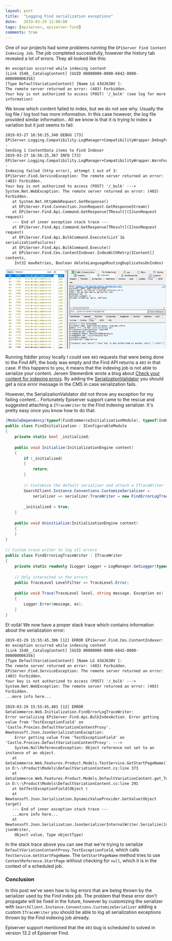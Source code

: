 ```yaml
---
layout: post
title:  "Logging Find serialization exceptions"
date:   2019-03-29 12:00:00
tags: [episerver, episerver-find]
comments: true
---
```


One of our projects had some problems running the `EPiServer Find Content Indexing Job`. The job completed successfully, however the history tab revealed a lot of errors. They all looked like this:

```
An exception occurred while indexing content
[Link 1548__CatalogContent] [GUID 00000000-0000-6842-0000-000000006356]
[Type DefaultVariationContent] [Name LG 43UJ630V ]:
The remote server returned an error: (403) Forbidden.
Your key is not authorized to access (POST) '/_bulk' (see log for more information)
```

We know which content failed to index, but we do not see why. Usually the log file / log tool has more information. In this case however, the log file provided similar information.. All we know is that it is trying to index a variation but it just seems to fail:
```
2019-03-27 16:56:25,340 DEBUG [73] EPiServer.Logging.Compatibility.LogManager+CompatibilityWrapper.DebugFormat -
Sending 1 ContentData items to Find Indexer
2019-03-27 16:56:25,367 INFO [73] EPiServer.Logging.Compatibility.LogManager+CompatibilityWrapper.WarnFormat -
Indexing failed (http error), attempt 1 out of 3:
EPiServer.Find.ServiceException: The remote server returned an error: (403) Forbidden.
Your key is not authorized to access (POST) '/_bulk' --->
System.Net.WebException: The remote server returned an error: (403) Forbidden.
   at System.Net.HttpWebRequest.GetResponse()
   at EPiServer.Find.Connection.JsonRequest.GetResponseStream()
   at EPiServer.Find.Api.Command.GetResponse[TResult](IJsonRequest request)
   --- End of inner exception stack trace ---
   at EPiServer.Find.Api.Command.GetResponse[TResult](IJsonRequest request)
   at EPiServer.Find.Api.BulkCommand.Execute(List`1& serializationFailures)
   at EPiServer.Find.Api.BulkCommand.Execute()
   at EPiServer.Find.Cms.ContentIndexer.IndexWithRetry(IContent[] contents,
    Int32 maxRetries, Boolean deleteLanguageRoutingDuplicatesOnIndex)
```

<p class="centered-image">
	<img src="/assets/find-serialization-exceptions/1.fiddler.png" alt="Epi find 403 in Fiddler">
</p>

Running fiddler proxy locally I could see `403` requests that were being done to the Find API, the body was empty and the Find API returns a `403` in that case. If this happens to you, it means that the indexing job is not able to serialize your content. Jeroen Stemerdink wrote a blog about [Check your content for indexing errors](https://jstemerdink.wordpress.com/2018/09/13/check-your-content-for-indexing-errors/). By adding the [SerializationValidator](https://gist.github.com/jstemerdink/d7553deefb4cae809bd4b47bcec0a673) you should get a nice error message in the CMS in case serialization fails.

However, the SerializationValidator did not throw any exception for my failing content... Fortunately Episerver support came to the rescue and suggested attaching a `ITraceWriter` to the Find indexing serializer. It's pretty easy once you know how to do that:
```csharp
[ModuleDependency(typeof(FindCommerceInitializationModule), typeof(IndexingModule))]
public class FindInitialization : IConfigurableModule
{
    private static bool _initialized;

    public void Initialize(InitializationEngine context)
    {
        if (_initialized)
        {
            return;
        }

        // Customize the default serializer and attach a ITraceWriter
        SearchClient.Instance.Conventions.CustomizeSerializer =
            serializer => serializer.TraceWriter = new FindErrorLogTraceWriter();

        _initialized = true;
    }

    public void Uninitialize(InitializationEngine context)
    {
    }
}

// Custom trace writer to log all errors
public class FindErrorLogTraceWriter : ITraceWriter
{
    private static readonly ILogger Logger = LogManager.GetLogger(typeof(FindErrorLogTraceWriter));

    // Only interested in the errors
    public TraceLevel LevelFilter => TraceLevel.Error;

    public void Trace(TraceLevel level, string message, Exception ex)
    {
        Logger.Error(message, ex);
    }
}
```

Et voilà! We now have a proper stack trace which contains information about the serialization error:

```
2019-03-29 15:55:45,306 [12] ERROR EPiServer.Find.Cms.ContentIndexer:
An exception occurred while indexing content
[Link 1548__CatalogContent] [GUID 00000000-0000-6842-0000-000000006356]
[Type DefaultVariationContent] [Name LG 43UJ630V ]:
The remote server returned an error: (403) Forbidden.
EPiServer.Find.ServiceException: The remote server returned an error: (403) Forbidden.
Your key is not authorized to access (POST) '/_bulk' --->
System.Net.WebException: The remote server returned an error: (403) Forbidden.
...more info here...

2019-03-29 15:55:45,403 [12] ERROR GetaCommerce.Web.Initialization.FindErrorLogTraceWriter:
Error serializing EPiServer.Find.Api.BulkIndexAction. Error getting value from 'TestExceptionField' on 'Castle.Proxies.DefaultVariationContentProxy'.
Newtonsoft.Json.JsonSerializationException:
    Error getting value from 'TestExceptionField' on 'Castle.Proxies.DefaultVariationContentProxy'. --->
    System.NullReferenceException: Object reference not set to an instance of an object.
   at GetaCommerce.Web.Features.Product.Models.TestService.GetStartPageName() in D:\-\Product\Models\DefaultVariationContent.cs:line 373
   at GetaCommerce.Web.Features.Product.Models.DefaultVariationContent.get_TestExceptionField() in D:\-\Product\Models\DefaultVariationContent.cs:line 291
   at GetTestExceptionField(Object )
   at Newtonsoft.Json.Serialization.DynamicValueProvider.GetValue(Object target)
   --- End of inner exception stack trace ---
   ...more info here...
   at Newtonsoft.Json.Serialization.JsonSerializerInternalWriter.Serialize(JsonWriter jsonWriter,
    Object value, Type objectType)
```

In the stack trace above you can see that we're trying to serialize `DefaultVariationContentProxy.TestExceptionField`, which calls `TestService.GetStartPageName`. The `GetStartPageName` method tries to use `ContentReference.StartPage` without checking for `null`, which it is in the context of a scheduled job.

### Conclusion

In this post we've seen how to log errors that are being thrown by the serializer used by the Find index job. The problem that these error don't propagate will be fixed in the future, however by customizing the serializer with `SearchClient.Instance.Conventions.CustomizeSerializer` adding a custom `ITraceWriter` you should be able to log all serialization exceptions thrown by the Find indexing job already.

Episerver support mentioned that the `403` bug is scheduled to solved in version 13.2 of Episerver Find.